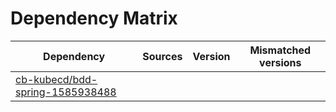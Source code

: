 # Dependency Matrix

Dependency | Sources | Version | Mismatched versions
---------- | ------- | ------- | -------------------
[cb-kubecd/bdd-spring-1585938488](https://github.com/cb-kubecd/bdd-spring-1585938488.git) |  | []() | 
